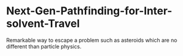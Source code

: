 # Next-Gen-Pathfinding-for-Inter-solvent-Travel
Remarkable way to escape a problem such as asteroids which are no different than particle physics.
